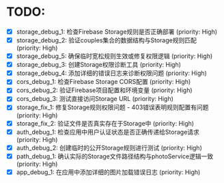 # TODO:

- [x] storage_debug_1: 检查Firebase Storage规则是否正确部署 (priority: High)
- [x] storage_debug_2: 验证couples集合的数据结构与Storage规则匹配 (priority: High)
- [x] storage_debug_5: 确保临时宽松规则生效或修复权限逻辑 (priority: High)
- [x] storage_debug_3: 创建Storage权限诊断工具 (priority: High)
- [x] storage_debug_4: 添加详细的错误日志来诊断权限问题 (priority: High)
- [x] cors_debug_1: 检查Firebase Storage CORS配置 (priority: High)
- [x] cors_debug_2: 验证Firebase项目配置和环境变量 (priority: High)
- [x] cors_debug_3: 测试直接访问Storage URL (priority: High)
- [x] storage_fix_1: 修复Storage规则权限问题 - 403错误表明规则配置有问题 (priority: High)
- [x] storage_fix_2: 验证文件是否真实存在于Storage中 (priority: High)
- [x] auth_debug_1: 检查应用中用户认证状态是否正确传递给Storage请求 (priority: High)
- [x] auth_debug_2: 创建临时的公开Storage规则进行测试 (priority: High)
- [x] path_debug_1: 确认实际的Storage文件路径结构与photoService逻辑一致 (priority: High)
- [x] app_debug_1: 在应用中添加详细的图片加载错误日志 (priority: High)
